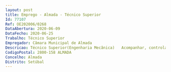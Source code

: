 ```yaml
--- 
layout: post
title: Emprego - Almada - Técnico Superior
Id: 77107
Ref: OE202006/0268
DataAbertura: 2020-06-09
DataFecho: 2020-06-25
Trabalho: Técnico Superior
Empregador: Câmara Municipal de Almada
Descricao: Técnico Superior(Engenharia Mecânica)   Acompanhar, controlar e proceder à avaliação técnica da execução de trabalhos a desenvolver no âmbito de exploração e manutenção de viaturas, máquinas e equipamentos, propondo as medidas de reajuste reveladas necessárias  elaborar estudos de diagnóstico de situação, identificando tendências de desenvolvimento das atividades realizadas, contabilizando as técnicas e métodos necessários ao funcionamento de serviços de exploração e manutenção de viaturas, máquinas e equipamentos  acompanhar, controlar e proceder à avaliação técnica de sinistros de viaturas, máquinas e equipamentos  controlar consumos de viaturas  apoiar tecnicamente os serviços de exploração e manutenção de viaturas, máquinas e equipamentos  trabalhar com sistema de gestão de frota, leitura e análise de dados dos tacógrafos digitais e analógicos e sistema de gestão de custos manutenção  estudar, orientar e concretizar ações de segurança e higiene no trabalho  proceder à elaboração das condições técnicas para aquisição de viaturas, máquinas e equipamentos, e para a realização de trabalhos de conservação e ou reparação destes.
CodigoPostal: 2800-158 ALMADA
Concelho: Almada
Distrito: Setúbal
--- 
```

